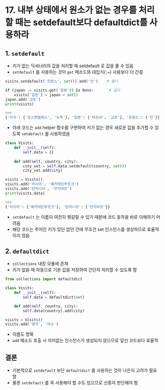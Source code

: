 # 17. 내부 상태에서 원소가 없는 경우를 처리할 때는 setdefault보다 defaultdict를 사용하라

## 1. `setdefault`

- 키가 없는 딕셔너리의 값을 처리할 때 setdefault 로 값을 줄 수 있음
- `setdefault` 를 사용하는 것이 `get` 메소드와 대입식(`:=`) 사용보다 더 간결

```python
visits.setdefault('프랑스', set()).add('칸')    # 짧다

if (japan := visits.get('일본')) is None:       # 길다
    visits['일본'] = japan = set()
japan.add('교토')
print(visits)

>>>
{'미국': {'로스엔젤레스', '뉴욕'}, '일본': {'하코네', '교토'}, '프랑스': {'칸'}}
```

- 아래 코드는 `add` helper 함수를 구현하여 키가 없는 경우 새로운 값을 추가할 수 있도록 `setdefault` 를 사용하였음

```python
class Visits:
    def __init__(self):
        self.data = {}
        
    def add(self, country, city):
        city_set = self.data.setdefault(country, set())
        city_set.add(city)

visits = Visits()
visits.add('러시아', '예카테린부르크')
visits.add('탄자니아', '잔지바르')
print(visits.data)

>>>
{'러시아': {'예카테린부르크'}, '탄자니아': {'잔지바르'}}
```

- `setdefault` 는 이름이 여전히 헷갈릴 수 있기 때문에 코드 동작을 바로 이해하기 어려움
- 해당 코드는 주어진 키가 있던 없던 간에 무조건 set 인스턴스를 생성하므로 효율적이지 않음

## 2. `defaultdict`

- `collections` 내장 모듈에 존재
- 키가 없을 때 자동으로 기본 값을 저장하여 간단히 처리할 수 있도록 함

```python
from collections import defaultdict

class Visits:
    def __init__(self):
        self.data = defaultdict(set)

    def add(self, country, city):
        self.data[country].add(city)

visits = Visits()
visits.add('영국', '바스')
```

- 이름도 명확
- `add` 메소드 호출 시 의미없는 인스턴스가 생성되지 않으므로 앞선 코드보다 효율적

## 결론

- 기본적으로 `setdefault` 보단 `defaultdict` 를 사용하는 것이 나은지 고려가 필요함
- 물론 `setdefault` 를 꼭 사용해야 할 수도 있으므로 신중히 판단해야 함
